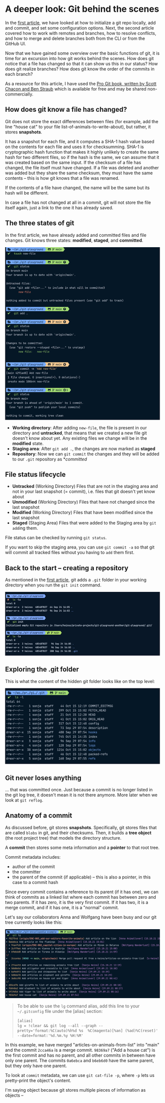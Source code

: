# A deeper look: Git behind the scenes

In the [first article](https://dev.to/sheins/-a-practical-introduction-to-git-jumping-in-with-both-feet-2o56), we have looked at how to initialize a git repo locally, add and commit, and set some configuration options.
Next, the second article covered how to work with remotes and branches, how to resolve conflicts, and how to merge and delete branches both from the CLI or from the GitHub UI.

Now that we have gained some overview over the basic functions of git, it is time for an excursion into how git works behind the scenes. How does git notice that a file has changed so that it can show us this in our status? How does git realize branches? How does git know the order of the commits in each branch?

As a resource for this article, I have used the [Pro Git book, written by Scott Chacon and Ben Straub](https://git-scm.com/book/en/v2) which is available for free and may be shared non-commercially.

## How does git know a file has changed?

Git does not store the exact differences between files (for example, add the line "house cat" to your file list-of-animals-to-write-about), but rather, it stores **snapshots**.

It has a snapshot for each file, and it computes a SHA-1 hash value based on the contents for each file and uses it for checksumming. SHA-1 is cryptographic hash function that makes it highly unlikely to create the same hash for two different files, so if the hash is the same, we can assume that it was created based on the same input. If the checksum of a file has changed, the file itself must have changed. If a file was deleted and another was added but they share the same checksum, they must have the same contents – this is how git knows that a file was renamed.

If the contents of a file have changed, the name will be the same but its hash will be different.

In case a file has not changed at all in a commit, git will not store the file itself again, just a link to the one it has already saved.

## The three states of git

In the first article, we have already added and committed files and file changes. Git knows three states: **modified**, **staged**, and **committed**.

![Different git states when creating, adding, and committing a file](git-states.png)

* **Working directory**: After adding `new-file`, the file is present in our directory and **untracked**, that means that we created a new file git doesn't know about yet. Any existing files we change will be in the **modified** state.
* **Staging area**: After `git add .`, the changes are now marked as **staged**
* **Repository**: Now we can `git commit` the changes and they will be added to our `.git` repository as **committed*

## File status lifecycle

* **Untracked** (Working Directory)
  Files that are not in the staging area and not in your last snapshot (= commit), i.e. files that git doesn't yet know about
* **Unmodified** (Working Directory)
  Files that have not changed since the last snapshot
* **Modified** (Working Directory)
  Files that have been modified since the last snapshot
* **Staged** (Staging Area)
  Files that were added to the Staging area by `git add`ing them.

File status can be checked by running `git status`.

If you want to skip the staging area, you can use `git commit -a` so that git will commit all tracked files without you having to `add` them first.

## Back to the start – creating a repository

As mentioned in the [first article](https://dev.to/sheins/-a-practical-introduction-to-git-jumping-in-with-both-feet-2o56), git adds a `.git` folder in your working directory when you run the `git init` command.

![Initializing the repository creates a hidden `.git` folder](initialize-git.png)

## Exploring the .git folder

This is what the content of the hidden git folder looks like on the top level:

![Contents of the hidden git folder at the top level](toplevel-hidden-git-folder.png)

## Git never loses anything

… that was committed once. Just because a commit is no longer listed in the git log tree, it doesn't mean it is not there anymore. More later when we look at `git reflog`.

## Anatomy of a commit

As discussed before, git stores **snapshots**. Specifically, git stores files that are called `blobs` in git, and their checksums. Then, it builds a **tree object** (the root project tree) that models the directory structure. 

A **commit** then stores some meta information and a **pointer** to that root tree.

Commit metadata includes:

* author of the commit
* the committer
* the parent of the commit (if applicable) – this is also a pointer, in this case to a commit hash

Since every commit contains a reference to its parent (if it has one), we can think of commits as a linked list where each commit has between zero and two parents.
If it has zero, it is the very first commit. If it has two, it is a merge commit, and if it has one, it is a "normal" commit.

Let's say our collaborators Anna and Wolfgang have been busy and our git tree currently looks like this:

![The current git tree](current-git-tree.png)

> To be able to use the `lg` command alias, add this line to your `~/.gitconfig` file under the [alias] section:
>
>```shell
>[alias]
>lg = !clear && git log --all --graph --pretty='format:%C(auto)%h%d %s  %C(magenta)[%an] (%ad)%C(reset)' --date=format:'%d.%m.%y %H:%M'
>```

In this example, we have merged "articles-on-animals-from-list" into "main" and the commit `2cca46a` is a merge commit. `98369a7` ("Add a house cat") is the first commit and has no parent, and all other commits in between have only one parent. The commits `0a6ebca` and `b6eb6d0` have the same parent, but they only have one parent.

To look at `commit` metadata, we can use `git cat-file -p`, where `-p` lets us pretty-print the object's content.

I'm saying object because git stores multiple pieces of information as objects – 
